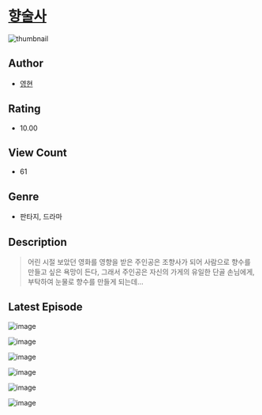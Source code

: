 # [향술사](https://comic.naver.com/challenge/list?titleId=810811)
![thumbnail](https://image-comic.pstatic.net/user_contents_data/challenge_comic/2023/05/24/357855/upload_7076340504513228898_480x623.jpeg)

## Author
- [영현](https://comic.naver.com/artistTitle?id=357855)

## Rating
- 10.00

## View Count
- 61

## Genre
- 판타지, 드라마

## Description
> 어린 시절 보았던 영화를 영향을 받은 주인공은 조향사가 되어 사람으로 향수를 만들고 싶은 욕망이 든다, 그래서 주인공은 자신의 가게의 유일한 단골 손님에게, 부탁하여 눈물로 향수를 만들게 되는데...


## Latest Episode
![image](https://image-comic.pstatic.net/user_contents_data/challenge_comic/2023/05/24/357855/upload_3847259785631380017.jpeg)

![image](https://image-comic.pstatic.net/user_contents_data/challenge_comic/2023/05/24/357855/upload_3702579444384804919.jpeg)

![image](https://image-comic.pstatic.net/user_contents_data/challenge_comic/2023/05/24/357855/upload_3546929087303148084.jpeg)

![image](https://image-comic.pstatic.net/user_contents_data/challenge_comic/2023/05/24/357855/upload_4063717130937721443.jpeg)

![image](https://image-comic.pstatic.net/user_contents_data/challenge_comic/2023/05/24/357855/upload_7089058757425389872.jpeg)

![image](https://image-comic.pstatic.net/user_contents_data/challenge_comic/2023/05/24/357855/upload_3774634620255155506.jpeg)
